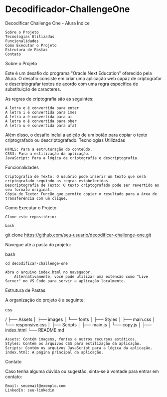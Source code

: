 # Decodificador-ChallengeOne

Decodificar Challenge One - Alura
Índice

    Sobre o Projeto
    Tecnologias Utilizadas
    Funcionalidades
    Como Executar o Projeto
    Estrutura de Pastas
    Contato

Sobre o Projeto

Este é um desafio do programa "Oracle Next Education" oferecido pela Alura. O desafio consiste em criar uma aplicação web capaz de criptografar e descriptografar textos de acordo com uma regra específica de substituição de caracteres.

As regras de criptografia são as seguintes:

    A letra e é convertida para enter
    A letra i é convertida para imes
    A letra a é convertida para ai
    A letra o é convertida para ober
    A letra u é convertida para ufat

Além disso, o desafio inclui a adição de um botão para copiar o texto criptografado ou descriptografado.
Tecnologias Utilizadas

    HTML5: Para a estruturação do conteúdo.
    CSS3: Para a estilização da aplicação.
    JavaScript: Para a lógica de criptografia e descriptografia.

Funcionalidades

    Criptografia de Texto: O usuário pode inserir um texto que será criptografado seguindo as regras estabelecidas.
    Descriptografia de Texto: O texto criptografado pode ser revertido ao seu formato original.
    Cópia de Texto: Função que permite copiar o resultado para a área de transferência com um clique.

Como Executar o Projeto

    Clone este repositório:

    bash

git clone https://github.com/seu-usuario/decodificar-challenge-one.git

Navegue até a pasta do projeto:

bash

    cd decodificar-challenge-one

    Abra o arquivo index.html no navegador.
        Alternativamente, você pode utilizar uma extensão como "Live Server" no VS Code para servir a aplicação localmente.

Estrutura de Pastas

A organização do projeto é a seguinte:

css

/
├── Assets
│   ├── images
│   └── fonts
│
├── Styles
│   ├── main.css
│   └── responsive.css
│
├── Scripts
│   ├── main.js
│   └── copy.js
│
├── index.html
└── README.md

    Assets: Contém imagens, fontes e outros recursos estáticos.
    Styles: Contém os arquivos CSS para estilização da aplicação.
    Scripts: Contém os arquivos JavaScript para a lógica da aplicação.
    index.html: A página principal da aplicação.

Contato

Caso tenha alguma dúvida ou sugestão, sinta-se à vontade para entrar em contato:

    Email: seuemail@exemplo.com
    LinkedIn: seu-linkedin
